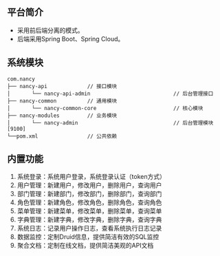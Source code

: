 ## 平台简介

* 采用前后端分离的模式。
* 后端采用Spring Boot、Spring Cloud。

## 系统模块

~~~
com.nancy     
├── nancy-api             // 接口模块
│       └── nancy-api-admin                           // 后台管理接口
├── nancy-common          // 通用模块
│       └── nancy-common-core                         // 核心模块
├── nancy-modules         // 业务模块
│       └── nancy-admin                               // 后台管理模块 [9100]
└──pom.xml                // 公共依赖
~~~

## 内置功能

1.  系统登录：系统用户登录，系统登录认证（token方式）
2.  用户管理：新建用户，修改用户，删除用户，查询用户
3.  部门管理：新建部门，修改部门，删除部门，查询部门
4.  角色管理：新建角色，修改角色，删除角色，查询角色
5.  菜单管理：新建菜单，修改菜单，删除菜单，查询菜单
6.  字典管理：新建字典，修改字典，删除字典，查询字典
7.  系统日志：记录用户操作日志，查看系统执行日志记录
8.  数据监控：定制Druid信息，提供简洁有效的SQL监控
9.  聚合文档：定制在线文档，提供简洁美观的API文档